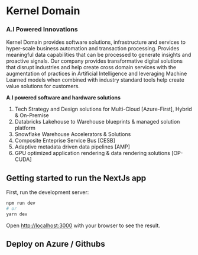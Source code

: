 # Kernel Domain 
### A.I Powered Innovations
Kernel Domain provides software solutions, infrastructure and services to hyper-scale business automation and transaction processing. Provides meaningful data capabilities that can be processed to generate insights and proactive signals. Our company provides transformative digital solutions that disrupt industries and help create cross domain services with the augmentation of practices in Artificial Intelligence and leveraging Machine Learned models when combined with industry standard tools help create value solutions for customers.

__A.I powered software and hardware solutions__

1. Tech Strategy and Design solutions for Multi-Cloud [Azure-First], Hybrid & On-Premise 
2. Databricks Lakehouse to Warehouse blueprints & managed solution platform
3. Snowflake Warehouse Accelerators & Solutions
4. Composite Enteprise Service Bus [CESB]
5. Adaptive metadata driven data pipelines [AMP]
6. GPU optimized application rendering & data rendering solutions [OP-CUDA]

## Getting started to run the NextJs app 

First, run the development server:
```bash
npm run dev
# or
yarn dev
```
Open [http://localhost:3000](http://localhost:3000) with your browser to see the result.

## Deploy on Azure / Githubs

